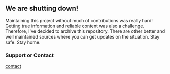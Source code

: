 ## We are shutting down!

Maintaining this project without much of contributions was really hard! Getting true information and reliable content was also a challenge. Therefore, I've decided to archive this repository. There are other better and well maintained sources where you can get updates on the situation. Stay safe. Stay home. 


### Support or Contact

[contact](https://t.me/rushiranpise)
